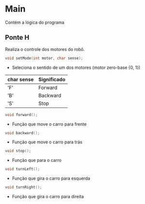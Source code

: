 # Main

Contém a lógica do programa

## Ponte H 

Realiza o controle dos motores do robô.

```cpp
void setMode(int motor, char sense);
```

- Seleciona o sentido de um dos motores (motor zero-base {0, 1}) 

|char sense|Significado| 
|------|--------|
| 'F'  |Forward |
|  'B'   |Backward |
|  'S'   | Stop  |

```cpp
void forward();
```

- Função que move o carro para frente


```cpp
void backward();
```

- Função que move o carro para trás


```cpp
void stop();
```

- Função que para o carro


```cpp
void turnLeft();
```

- Função que gira o carro para esquerda


```cpp
void turnRight();
```

- Função que gira o carro para direita
